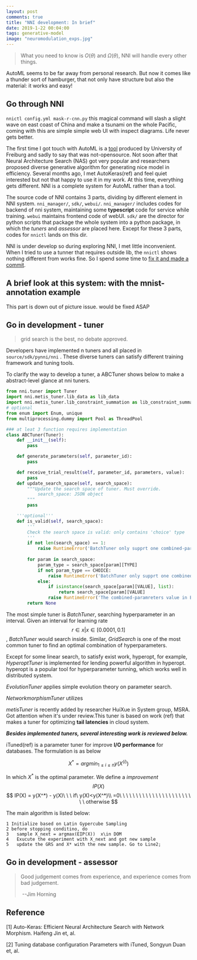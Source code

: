 ```yaml
---
layout: post
comments: true
title: "NNI development: In brief"
date: 2019-1-22 00:04:00
tags: generative-model
image: "neuromodulation_exps.jpg"
---
```


> What you need to know is $O(\theta)$ and $\Omega(\theta)$, NNI will handle every other things.

<!--more-->

AutoML seems to be far away from personal research. But now it comes like a thunder sort of hamburger, that not only have structure but also the material: it works and easy!

## Go through NNI

`nnictl config.yml mask-r-cnn.py` this magical command will slash a slight wave on east coast of China and make a tsunami on the whole Pacific, coming with this are simple simple web UI with inspect diagrams. Life never gets better. 

The first time I got touch with AutoML is a [tool](https://www.automl.org/) produced by University of Freiburg and sadly to say that was not-opensource. Not soon after that Neural Architecture Search (NAS) got very popular and researchers proposed diverse generative algorithm for generating nice model in efficiency. Several months ago, I met AutoKeras(ref) and feel quiet interested but not that happy to use it in my work. At this time, everything gets different. NNI is a complete system for AutoML rather than a tool.

The source code of NNI contains 3 parts, dividing by different element in NNI system. `nni_manager/`, `sdk/`, `webui/`. `nni_manager/` includes codes for backend of nni system,  maintaining some **typescript** code for service while training. `webui` maintains frontend code of webUI. `sdk/` are the director for python scripts that package the whole system into a python package, in which the *tuners* and *assessor* are placed here. Except for these 3 parts, codes for `nnictl` lands on this dir. 

NNI is under develop so during exploring NNI, I met little inconvenient. When I tried to use a tunner that requires outside lib, the `nnictl` shows nothing different from works fine. So I spend some time to [fix it and made a commit](https://github.com/Microsoft/nni/commit/0405a426ccbd330d4577e14bfdfbcb987657809c). 



## A brief look at this system: with  the mnist-annotation example

This part is down out of picture issue. would be fixed ASAP





## Go in development - tuner 

> grid search is the best, no debate approved.

Developers have implemented n tuners and all placed in `source/sdk/pynni/nni` . These diverse tuners can satisfy different training framework and tuning tools.

To clarify the way to develop a tuner, a ABCTuner shows below to make a abstract-level glance at nni tuners.

```python
from nni.tuner import Tuner
import nni.metis_tuner.lib_data as lib_data
import nni.metis_tuner.lib_constraint_summation as lib_constraint_summation
# optional
from enum import Enum, unique
from multiprocessing.dummy import Pool as ThreadPool

### at leat 3 function requires implementation
class ABCTuner(Tuner):
	def __init__(self):
		pass

    def generate_parameters(self, parameter_id):
        pass

    def receive_trial_result(self, parameter_id, parameters, value):
        pass
    def update_search_space(self, search_space):
        """Update the search space of tuner. Must override.
        	search_space: JSON object
        """
        pass

    '''optional'''
    def is_valid(self, search_space):
        '''
        Check the search space is valid: only contains 'choice' type
        '''
        if not len(search_space) == 1:
            raise RuntimeError('BatchTuner only supprt one combined-paramreters key.')
        
        for param in search_space:
            param_type = search_space[param][TYPE]
            if not param_type == CHOICE:
                raise RuntimeError('BatchTuner only supprt one combined-paramreters type is choice.')
            else:
                if isinstance(search_space[param][VALUE], list):
                    return search_space[param][VALUE]
                raise RuntimeError('The combined-paramreters value in BatchTuner is not a list.')
        return None
```

The most simple tuner is *BatchTuner*, searching hyperparameter in an interval. Given an interval for learning rate $$r \in {x| x \in [0.0001, 0.1]}$$, *BatchTuner* would search inside. Similar, *GridSearch* is one of the most common tuner to find an optimal combination of hyperparameters. 

Except for some linear search, to satisfy exist work, hyperopt, for example, *HyperoptTuner* is implemented for lending powerful algorithm in hyperopt. hyperopt is a popular tool for hyperparameter tunning, which works well in distributed system.

*EvolutionTuner* applies simple evolution theory on parameter search.

*NetworkmorphismTuner* utilizes 

*metisTuner* is recently added by researcher HuiXue in System group, MSRA. Got attention when it's under review.This tuner is based on work (ref) that makes a tuner for optimizing **tail latencies** in cloud system.

***Besides implemented tuners, several interesting work is reviewed below.***

iTuned(ref) is a parameter tuner for improve **I/O performance** for databases. The formulation is as below

$$X^*  = argmin_{1\leq i \leq n} y(X^{(i)}) $$

In which $X^*$ is the optimal parameter. We define a *improvement* $$IP(X)$$
$$
IP(X) = y(X^*) - y(X)\ \ \  if\ y(X)<y(X^*)\\
=0\ \ \ \ \ \ \ \ \ \ \ \ \ \ \ \ \ \ \ \ \ \ \ \ otherwise
$$


The main algorithm is listed below:

```
1 Initialize based on Latin Gypercube Sampling
2 before stopping conditino, do
3	sample X_next = argmax(EIP(X))  x\in DOM
4	Exucute the experiment with X_next and got new sample
5	update the GRS and X* with the new sample. Go to Line2;

```





## Go in development - assessor 

> Good judgement comes from experience, and experience comes from bad judgement.	
>
> ​																--Jim Horning



## Reference

[1] Auto-Keras: Efficient Neural Architecture Search with Network Morphism. Haifeng Jin et, al.

[2] Tuning database configuration Parameters with iTuned, Songyun Duan et, al.

















